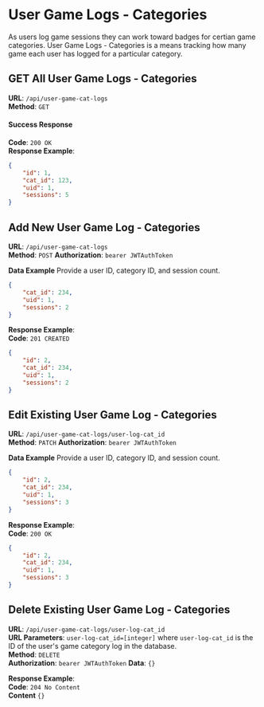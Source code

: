 # User Game Logs - Categories

As users log game sessions they can work toward badges for certian game categories.  User Game Logs - Categories is a means tracking how many game each user has logged for a particular category.

## GET All User Game Logs - Categories
**URL**: `/api/user-game-cat-logs`  
**Method**: `GET`

#### Success Response
**Code**: `200 OK`  
**Response Example**:  
```json
{
    "id": 1,
    "cat_id": 123,
    "uid": 1,
    "sessions": 5
}
```

## Add New User Game Log - Categories

**URL**: `/api/user-game-cat-logs`  
**Method**: `POST`
**Authorization**: `bearer JWTAuthToken`

**Data Example**
Provide a user ID, category ID, and session count.

```json
{
    "cat_id": 234,
    "uid": 1,
    "sessions": 2
}
```

**Response Example**:  
**Code**: `201 CREATED`

```json
{
    "id": 2,
    "cat_id": 234,
    "uid": 1,
    "sessions": 2
}
```

## Edit Existing User Game Log - Categories

**URL**: `/api/user-game-cat-logs/user-log-cat_id`  
**Method**: `PATCH`
**Authorization**: `bearer JWTAuthToken`

**Data Example**
Provide a user ID, category ID, and session count.

```json
{
    "id": 2,
    "cat_id": 234,
    "uid": 1,
    "sessions": 3
}
```

**Response Example**:  
**Code**: `200 OK`

```json
{
    "id": 2,
    "cat_id": 234,
    "uid": 1,
    "sessions": 3
}
```

## Delete Existing User Game Log - Categories

**URL**: `/api/user-game-cat-logs/user-log-cat_id`  
**URL Parameters**: `user-log-cat_id=[integer]` where `user-log-cat_id` is the ID of the user's game category log in the database.  
**Method**: `DELETE`  
**Authorization**: `bearer JWTAuthToken`
**Data**: `{}`

**Response Example**:  
**Code**: `204 No Content`  
**Content** `{}`


